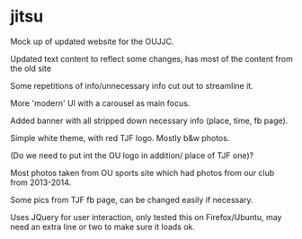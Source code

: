 # jitsu
Mock up of updated website for the OUJJC.

Updated text content to reflect some changes, has most of the content from the old site

Some repetitions of info/unnecessary info cut out to streamline it.

More 'modern' UI with a carousel as main focus.

Added banner with all stripped down necessary info (place, time, fb page).

Simple white theme, with red TJF logo. Mostly b&w photos.

(Do we need to put int the OU logo in addition/ place of TJF one)?

Most photos taken from OU sports site which had photos from our club from 2013-2014.

Some pics from TJF fb page, can be changed easily if necessary.

Uses JQuery for user interaction, only tested this on Firefox/Ubuntu, may need an extra line or two
to make sure it loads ok.
